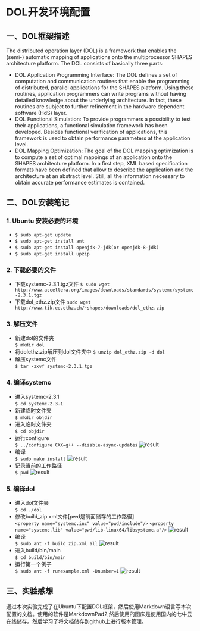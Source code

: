 # DOL开发环境配置
## 一、DOL框架描述
The distributed operation layer (DOL) is a framework that enables the (semi-) automatic mapping of applications onto the multiprocessor SHAPES architecture platform. The DOL consists of basically three parts:

- DOL Application Programming Interface: The DOL defines a set of computation and communication routines that enable the programming of distributed, parallel applications for the SHAPES platform. Using these routines, application programmers can write programs without having detailed knowledge about the underlying architecture. In fact, these routines are subject to further refinement in the hardware dependent software (HdS) layer.
- DOL Functional Simulation: To provide programmers a possibility to test their applications, a functional simulation framework has been developed. Besides functional verification of applications, this framework is used to obtain performance parameters at the application level.
- DOL Mapping Optimization: The goal of the DOL mapping optimization is to compute a set of optimal mappings of an application onto the SHAPES architecture platform. In a first step, XML based specification formats have been defined that allow to describe the application and the architecture at an abstract level. Still, all the information necessary to obtain accurate performance estimates is contained.
## 二、DOL安装笔记
### 1. Ubuntu 安装必要的环境
- `$ sudo apt-get update` <br>
- `$ sudo apt-get install ant`
- `$ sudo apt-get install openjdk-7-jdk(or openjdk-8-jdk)`
- `$ sudo apt-get install upzip`
### 2. 下载必要的文件
- 下载systemc-2.3.1.tgz文件
`$ sudo wget http://www.accellera.org/images/downloads/standards/systemc/systemc-2.3.1.tgz`
- 下载dol_ethz.zip文件
`sudo wget http://www.tik.ee.ethz.ch/~shapes/downloads/dol_ethz.zip`
### 3. 解压文件
- 新建dol的文件夹<br>
`$ mkdir dol`
- 将dolethz.zip解压到dol文件夹中
`$ unzip dol_ethz.zip -d dol`
- 解压systemc文件<br>
`$ tar -zxvf systemc-2.3.1.tgz`
### 4. 编译systemc
- 进入systemc-2.3.1<br>
`$ cd systemc-2.3.1`
- 新建临时文件夹<br>
`$ mkdir objdir`
- 进入临时文件夹<br>
`$ cd objdir`
- 运行configure<br>
`$ ../configure CXX=g++ --disable-async-updates`
![result](http://oeoh8qniz.bkt.clouddn.com/result1.png)
- 编译<br>
`$ sudo make install`
 ![result](http://oeoh8qniz.bkt.clouddn.com/result2.png)
- 记录当前的工作路径<br>
`$ pwd`
 ![result](http://oeoh8qniz.bkt.clouddn.com/result3.png)
### 5. 编译dol
- 进入dol文件夹<br>
`$ cd../dol`
- 修改build_zip.xml文件[pwd是前面储存的工作路径]<br>
`<property name="systemc.inc" value="pwd/include"/>` 
`<property name="systemc.lib" value="pwd/lib-linux64/libsystemc.a"/>`
 ![result](http://oeoh8qniz.bkt.clouddn.com/result4.png)
- 编译<br>
`$ sudo ant -f build_zip.xml all`
 ![result](http://oeoh8qniz.bkt.clouddn.com/result5.png)
- 进入build/bin/main<br>
`$ cd build/bin/main`
- 运行第一个例子<br>
`$ sudo ant -f runexample.xml -Dnumber=1`
 ![result](http://oeoh8qniz.bkt.clouddn.com/result6.png)

## 三、实验感想
通过本次实验完成了在Ubuntu下配置DOL框架，然后使用Markdown语言写本次配置的文档。使用的软件是MarkdownPad2,然后使用的图床是使用国内的七牛云在线储存。然后学习了将文档储存到github上进行版本管理。